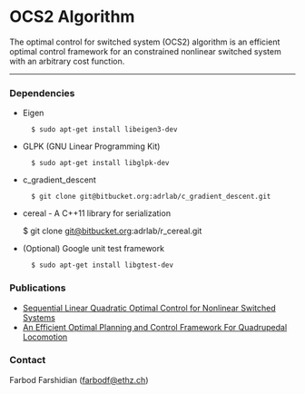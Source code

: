 # OCS2 Algorithm

The optimal control for switched system (OCS2) algorithm is an efficient optimal control framework for an constrained nonlinear switched system with an arbitrary cost function.

------------------------------------------------------------------------------------
### Dependencies 

- Eigen

        $ sudo apt-get install libeigen3-dev
          
- GLPK (GNU Linear Programming Kit)

        $ sudo apt-get install libglpk-dev 

- c_gradient_descent

        $ git clone git@bitbucket.org:adrlab/c_gradient_descent.git

- cereal - A C++11 library for serialization
	
	$ git clone git@bitbucket.org:adrlab/r_cereal.git

- (Optional) Google unit test framework

        $ sudo apt-get install libgtest-dev                 

### Publications 

* [Sequential Linear Quadratic Optimal Control for Nonlinear Switched Systems](https://arxiv.org/abs/1609.02198)
* [An Efficient Optimal Planning and Control Framework For Quadrupedal Locomotion](https://arxiv.org/abs/1609.09861)


### Contact 
Farbod Farshidian (farbodf@ethz.ch)